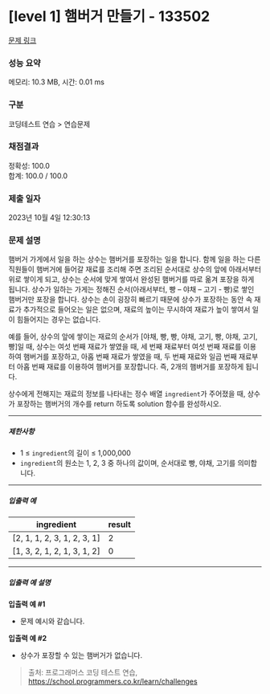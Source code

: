 # [level 1] 햄버거 만들기 - 133502 

[문제 링크](https://school.programmers.co.kr/learn/courses/30/lessons/133502) 

### 성능 요약

메모리: 10.3 MB, 시간: 0.01 ms

### 구분

코딩테스트 연습 > 연습문제

### 채점결과

정확성: 100.0<br/>합계: 100.0 / 100.0

### 제출 일자

2023년 10월 4일 12:30:13

### 문제 설명

<p>햄버거 가게에서 일을 하는 상수는 햄버거를 포장하는 일을 합니다. 함께 일을 하는 다른 직원들이 햄버거에 들어갈  재료를 조리해 주면 조리된 순서대로 상수의 앞에 아래서부터 위로 쌓이게 되고, 상수는 순서에 맞게 쌓여서 완성된 햄버거를 따로 옮겨 포장을 하게 됩니다. 상수가 일하는 가게는 정해진 순서(아래서부터, 빵 – 야채 – 고기 - 빵)로 쌓인 햄버거만 포장을 합니다. 상수는 손이 굉장히 빠르기 때문에 상수가 포장하는 동안 속 재료가 추가적으로 들어오는 일은 없으며,  재료의 높이는 무시하여  재료가 높이 쌓여서 일이 힘들어지는 경우는 없습니다.</p>

<p>예를 들어, 상수의 앞에 쌓이는 재료의 순서가 [야채, 빵, 빵, 야채, 고기, 빵, 야채, 고기, 빵]일 때, 상수는 여섯 번째 재료가 쌓였을 때, 세 번째 재료부터 여섯 번째 재료를 이용하여 햄버거를 포장하고, 아홉 번째 재료가 쌓였을 때, 두 번째 재료와 일곱 번째 재료부터 아홉 번째 재료를 이용하여 햄버거를 포장합니다. 즉, 2개의 햄버거를 포장하게 됩니다.</p>

<p>상수에게 전해지는 재료의 정보를 나타내는 정수 배열 <code>ingredient</code>가 주어졌을 때, 상수가 포장하는 햄버거의 개수를 return 하도록 solution 함수를 완성하시오.</p>

<hr>

<h5>제한사항</h5>

<ul>
<li>1 ≤ <code>ingredient</code>의 길이 ≤ 1,000,000</li>
<li><code>ingredient</code>의 원소는 1, 2, 3 중 하나의 값이며, 순서대로 빵, 야채, 고기를 의미합니다.</li>
</ul>

<hr>

<h5>입출력 예</h5>
<table class="table">
        <thead><tr>
<th>ingredient</th>
<th>result</th>
</tr>
</thead>
        <tbody><tr>
<td>[2, 1, 1, 2, 3, 1, 2, 3, 1]</td>
<td>2</td>
</tr>
<tr>
<td>[1, 3, 2, 1, 2, 1, 3, 1, 2]</td>
<td>0</td>
</tr>
</tbody>
      </table>
<hr>

<h5>입출력 예 설명</h5>

<p><strong>입출력 예 #1</strong></p>

<ul>
<li>문제 예시와 같습니다.</li>
</ul>

<p><strong>입출력 예 #2</strong></p>

<ul>
<li>상수가 포장할 수 있는 햄버거가 없습니다.</li>
</ul>


> 출처: 프로그래머스 코딩 테스트 연습, https://school.programmers.co.kr/learn/challenges
